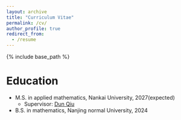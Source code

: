 ```yaml
---
layout: archive
title: "Curriculum Vitae"
permalink: /cv/
author_profile: true
redirect_from:
  - /resume
---
```


{% include base_path %}

Education
======
* M.S. in applied mathematics, Nankai University, 2027(expected)
  * Supervisor: [Dun Qiu](https://qiudun123.github.io/)
* B.S. in mathematics, Nanjing normal University, 2024

